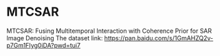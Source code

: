# MTCSAR
MTCSAR: Fusing Multitemporal Interaction with Coherence Prior for SAR Image Denoising
The dataset link: https://pan.baidu.com/s/1GmAHZQ2v-p7Gm1FIyg0iDA?pwd=tui7

